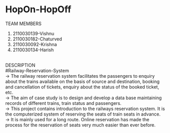 # HopOn-HopOff

TEAM MEMBERS<br />
1. 2110030139-Vishnu<br />
2. 2110030182-Chaturved<br />
3. 2110030092-Krishna<br />
4. 2110030134-Harish<br /><br />

DESCRIPTION<br />
#Railway-Reservation-System<br />
-> The railway reservation system facilitates the passengers to enquiry about the trains available on the basis of source and destination, booking and cancellation of tickets, enquiry about the status of the booked ticket, etc.<br />
-> The aim of case study is to design and develop a data base maintaining records of different trains, train status and passengers.<br />
-> This project contains introduction to the railways reservation system. It is the computerized system of reserving the seats of train seats in advance.<br />
-> It is mainly used for a long route. Online reservation has made the process for the reservation of seats very much easier than ever before.
